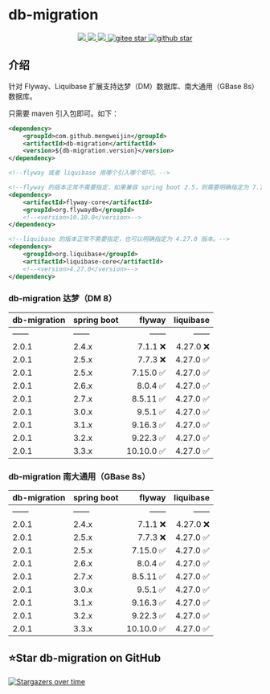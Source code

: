 # db-migration
<p align="center">
    <a target="_blank" href="https://search.maven.org/search?q=g:%22com.github.mengweijin%22%20AND%20a:%22db-migration%22">
        <img src="https://img.shields.io/maven-central/v/com.github.mengweijin/db-migration?label=db-migration&color=blue" />
    </a>
	<a target="_blank" href="https://github.com/mengweijin/db-migration/blob/master/LICENSE">
		<img src="https://img.shields.io/badge/license-Apache2.0-blue.svg" />
	</a>
	<a target="_blank" href="https://www.oracle.com/technetwork/java/javase/downloads/index.html">
		<img src="https://img.shields.io/badge/JDK-8+-green.svg" />
	</a>
	<a target="_blank" href="https://gitee.com/mengweijin/db-migration/stargazers">
		<img src="https://gitee.com/mengweijin/db-migration/badge/star.svg?theme=dark" alt='gitee star'/>
	</a>
	<a target="_blank" href='https://github.com/mengweijin/db-migration'>
		<img src="https://img.shields.io/github/stars/mengweijin/db-migration.svg?style=social" alt="github star"/>
	</a>
</p>

## 介绍
针对 Flyway、Liquibase 扩展支持达梦（DM）数据库、南大通用（GBase 8s）数据库。

只需要 maven 引入包即可。如下：

```xml
<dependency>
    <groupId>com.github.mengweijin</groupId>
    <artifactId>db-migration</artifactId>
    <version>${db-migration.version}</version>
</dependency>

<!--flyway 或者 liquibase 用哪个引入哪个即可。-->

<!--flyway 的版本正常不需要指定，如果兼容 spring boot 2.5，则需要明确指定为 7.15.0 版本。-->
<dependency>
    <artifactId>flyway-core</artifactId>
    <groupId>org.flywaydb</groupId>
    <!--<version>10.10.0</version>-->
</dependency>

<!--liquibase 的版本正常不需要指定，也可以明确指定为 4.27.0 版本。-->
<dependency>
    <groupId>org.liquibase</groupId>
    <artifactId>liquibase-core</artifactId>
    <!--<version>4.27.0</version>-->
</dependency>
```

### db-migration 达梦（DM 8）

| db-migration | spring boot |    flyway | liquibase |
|:-------------|:------------|----------:|----------:|
| ——           | ——          |        —— |        —— |
| 2.0.1        | 2.4.x       |   7.1.1 ❌ |  4.27.0 ❌ |
| 2.0.1        | 2.5.x       |   7.7.3 ❌ |  4.27.0 ✅ |
| 2.0.1        | 2.5.x       |  7.15.0 ✅ |  4.27.0 ✅ |
| 2.0.1        | 2.6.x       |   8.0.4 ✅ |  4.27.0 ✅ |
| 2.0.1        | 2.7.x       |  8.5.11 ✅ |  4.27.0 ✅ |
| 2.0.1        | 3.0.x       |   9.5.1 ✅ |  4.27.0 ✅ |
| 2.0.1        | 3.1.x       |  9.16.3 ✅ |  4.27.0 ✅ |
| 2.0.1        | 3.2.x       |  9.22.3 ✅ |  4.27.0 ✅ |
| 2.0.1        | 3.3.x       | 10.10.0 ✅ |  4.27.0 ✅ |

### db-migration 南大通用（GBase 8s）

| db-migration | spring boot |    flyway | liquibase |
|:-------------|:------------|----------:|----------:|
| ——           | ——          |        —— |        —— |
| 2.0.1        | 2.4.x       |   7.1.1 ❌ |  4.27.0 ❌ |
| 2.0.1        | 2.5.x       |   7.7.3 ❌ |  4.27.0 ✅ |
| 2.0.1        | 2.5.x       |  7.15.0 ✅ |  4.27.0 ✅ |
| 2.0.1        | 2.6.x       |   8.0.4 ✅ |  4.27.0 ✅ |
| 2.0.1        | 2.7.x       |  8.5.11 ✅ |  4.27.0 ✅ |
| 2.0.1        | 3.0.x       |   9.5.1 ✅ |  4.27.0 ✅ |
| 2.0.1        | 3.1.x       |  9.16.3 ✅ |  4.27.0 ✅ |
| 2.0.1        | 3.2.x       |  9.22.3 ✅ |  4.27.0 ✅ |
| 2.0.1        | 3.3.x       | 10.10.0 ✅ |  4.27.0 ✅ |

## ⭐Star db-migration on GitHub

[![Stargazers over time](https://starchart.cc/mengweijin/db-migration.svg)](https://starchart.cc/mengweijin/db-migration)
